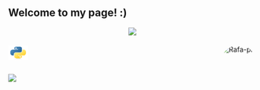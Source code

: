 ## Welcome to my page! :)

<div align="center">
  <a href="https://github.com/24832">
  <img height="180em" src="https://github-readme-stats.vercel.app/api?username=24832&show_icons=true&theme=dark&include_all_commits=true&count_private=true"/>
 
</div>
<div style="display: inline_block"><br>

  <img align="center" alt="Rafa-Python" height="30" width="40" src="https://raw.githubusercontent.com/devicons/devicon/master/icons/python/python-original.svg">
 
  <img align="right" alt="Rafa-pic" height="150" style="border-radius:50px;" src="https://scontent.flis7-1.fna.fbcdn.net/v/t1.6435-9/101959159_3070670612968150_6364864352624143288_n.png?_nc_cat=111&ccb=1-7&_nc_sid=09cbfe&_nc_ohc=WEjGA3-9nfAAX_cq5AP&_nc_ht=scontent.flis7-1.fna&oh=00_AT8fOEai8mi8Ct1bIk6vcbRVcYfzOyzZ4-I3g9mdqogffw&oe=636A9C12">
 
</div>
  
  ##
 
<div> 
 
  <a href="https://www.linkedin.com/public-profile/settings?lipi=urn%3Ali%3Apage%3Ad_flagship3_profile_self_edit_contact-info%3B5WNB6ll1REqIGgIjAMhdWA%3D%3D" target="_blank"><img src="https://img.shields.io/badge/LinkedIn-0077B5?style=for-the-badge&logo=linkedin&logoColor=white"></a>
 	
  


